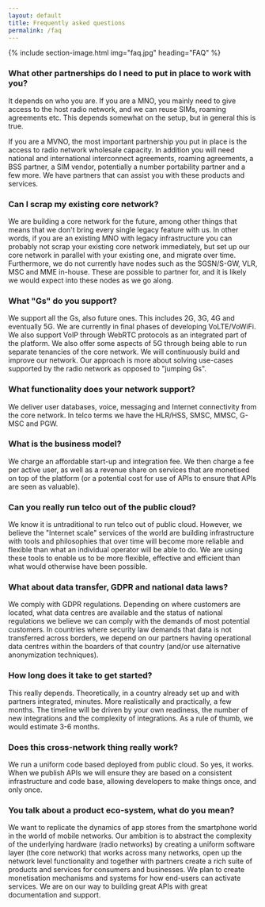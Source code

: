 ```yaml
---
layout: default
title: Frequently asked questions
permalink: /faq
---
```


{% include section-image.html img="faq.jpg" heading="FAQ" %}

### What other partnerships do I need to put in place to work with you?

It depends on who you are. If you are a MNO, you mainly need to give access to the host radio network, and we can reuse SIMs, roaming agreements etc. This depends somewhat on the setup, but in general this is true. 

If you are a MVNO, the most important partnership you put in place is the access to radio network wholesale capacity. In addition you will need national and international interconnect agreements, roaming agreements, a BSS partner, a SIM vendor, potentially a number portability partner and a few more. We have partners that can assist you with these products and services.  

### Can I scrap my existing core network? 

We are building a core network for the future, among other things that means that we don't bring every single legacy feature with us. In other words, if you are an existing MNO with legacy infrastructure you can probably not scrap your existing core network immediately, but set up our core network in parallel with your existing one, and migrate over time. Furthermore, we do not currently have nodes such as the SGSN/S-GW, VLR, MSC and MME in-house. These are possible to partner for, and it is likely we would expect into these nodes as we go along.    

### What "Gs" do you support?

We support all the Gs, also future ones. This includes 2G, 3G, 4G and eventually 5G. We are currently in final phases of developing VoLTE/VoWiFi. We also support VoIP through WebRTC protocols as an integrated part of the platform. We also offer some aspects of 5G through being able to run separate tenancies of the core network. We will continuously build and improve our network. Our approach is more about solving use-cases supported by the radio network as opposed to "jumping Gs". 

### What functionality does your network support? 

We deliver user databases, voice, messaging and Internet connectivity from the core network. In telco terms we have the HLR/HSS, SMSC, MMSC, G-MSC and PGW.

### What is the business model? 

We charge an affordable start-up and integration fee. We then charge a fee per active user, as well as a revenue share on services that are monetised on top of the platform (or a potential cost for use of APIs to ensure that APIs are seen as valuable).

### Can you really run telco out of the public cloud? 

We know it is untraditional to run telco out of public cloud. However, we believe the "Internet scale" services of the world are building infrastructure with tools and philosophies that over time will become more reliable and flexible than what an individual operator will be able to do. We are using these tools to enable us to be more flexible, effective and efficient than what would otherwise have been possible. 

### What about data transfer, GDPR and national data laws? 

We comply with GDPR regulations. Depending on where customers are located, what data centres are available and the status of national regulations we believe we can comply with the demands of most potential customers. In countries where security law demands that data is not transferred across borders, we depend on our partners having operational data centres within the boarders of that country (and/or use alternative anonymization techniques). 

### How long does it take to get started? 

This really depends. Theoretically, in a country already set up and with partners integrated, minutes. More realistically and practically, a few months. The timeline will be driven by your own readiness, the number of new integrations and the complexity of integrations. As a rule of thumb, we would estimate 3-6 months. 

### Does this cross-network thing really work? 

We run a uniform code based deployed from public cloud. So yes, it works. When we publish APIs we will ensure they are based on a consistent infrastructure and code base, allowing developers to make things once, and only once. 

### You talk about a product eco-system, what do you mean? 

We want to replicate the dynamics of app stores from the smartphone world in the world of mobile networks. Our ambition is to abstract the complexity of the underlying hardware (radio networks) by creating a uniform software layer (the core network) that works across many networks, open up the network level functionality and together with partners create a rich suite of products and services for consumers and businesses. We plan to create monetisation mechanisms and systems for how end-users can activate services. We are on our way to building great APIs with great documentation and support. 
